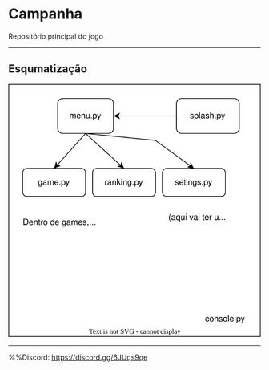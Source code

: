 # Campanha
Repositório principal do jogo

---

## Esqumatização
<img src="https://github.com/JJ-s-Rouguelike/Campanha/blob/main/planjamento.drawio.svg">

---
%%Discord: https://discord.gg/6JUqs9qe
